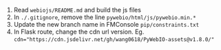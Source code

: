 1. Read `webiojs/README.md` and build the js files
2. In `./.gitignore`, remove the line `pywebio/html/js/pywebio.min.*` 
3. Update the new branch name in FMConsole `pip/constraints.txt`
4. In Flask route, change the cdn url version. Eg. `cdn="https://cdn.jsdelivr.net/gh/wang0618/PyWebIO-assets@v1.8.0/"`